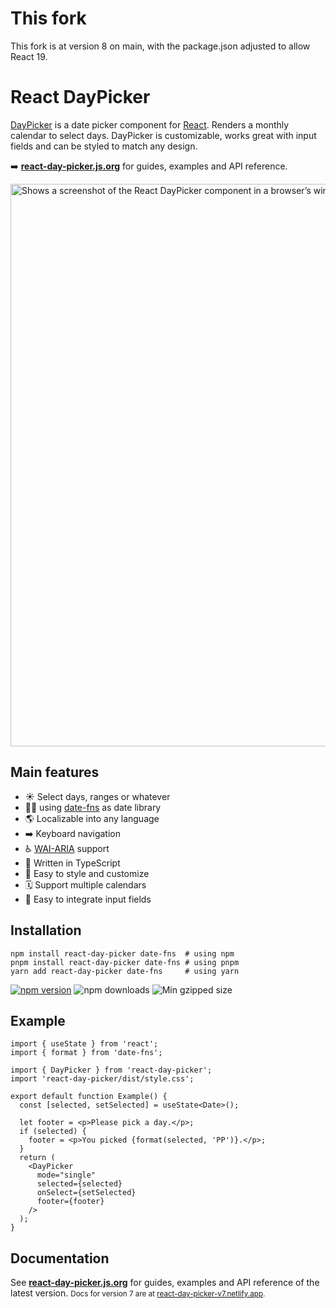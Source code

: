 # This fork

This fork is at version 8 on main, with the package.json adjusted to allow React 19.

# React DayPicker

[DayPicker](http://react-day-picker.js.org) is a date picker component for [React](https://reactjs.org). Renders a monthly calendar to select days. DayPicker is customizable, works great with input fields and can be styled to match any design.

➡️ **[react-day-picker.js.org](http://react-day-picker.js.org)** for guides, examples and API reference.

<picture>
  <source media="(prefers-color-scheme: dark)" srcSet="https://user-images.githubusercontent.com/120693/188241991-19d0e8a1-230a-48c8-8477-3c90d4e36197.png"/>
  <source media="(prefers-color-scheme: light)" srcSet="https://user-images.githubusercontent.com/120693/188238076-311ec6d1-503d-4c21-8ffe-d89faa60e40f.png"/>
  <img alt="Shows a screenshot of the React DayPicker component in a browser’s window." width="900" />
</picture>

## Main features

- ☀️ Select days, ranges or whatever
- 🧘‍♀️ using [date-fns](http://date-fns.org) as date library
- 🌎 Localizable into any language
- ➡️ Keyboard navigation
- ♿️ [WAI-ARIA](https://developer.mozilla.org/en-US/docs/Web/Accessibility/ARIA) support
- 🤖 Written in TypeScript
- 🎨 Easy to style and customize
- 🗓 Support multiple calendars
- 📄 Easy to integrate input fields

## Installation

```shell
npm install react-day-picker date-fns  # using npm
pnpm install react-day-picker date-fns # using pnpm
yarn add react-day-picker date-fns     # using yarn
```

<a href="https://www.npmjs.com/package/react-day-picker"><img src="https://img.shields.io/npm/v/react-day-picker.svg?style=flat-square" alt="npm version"/></a> <img src="https://img.shields.io/npm/dm/react-day-picker.svg?style=flat-square" alt="npm downloads"/> <img src="https://img.shields.io/bundlephobia/minzip/react-day-picker" alt="Min gzipped size"/>

## Example

```tsx
import { useState } from 'react';
import { format } from 'date-fns';

import { DayPicker } from 'react-day-picker';
import 'react-day-picker/dist/style.css';

export default function Example() {
  const [selected, setSelected] = useState<Date>();

  let footer = <p>Please pick a day.</p>;
  if (selected) {
    footer = <p>You picked {format(selected, 'PP')}.</p>;
  }
  return (
    <DayPicker
      mode="single"
      selected={selected}
      onSelect={setSelected}
      footer={footer}
    />
  );
}
```

## Documentation

See **[react-day-picker.js.org](http://react-day-picker.js.org)** for guides, examples and API reference of the latest version.
<small>Docs for version 7 are at <a href="https://react-day-picker-v7.netlify.app" target="_blank">react-day-picker-v7.netlify.app</a>.</small>
